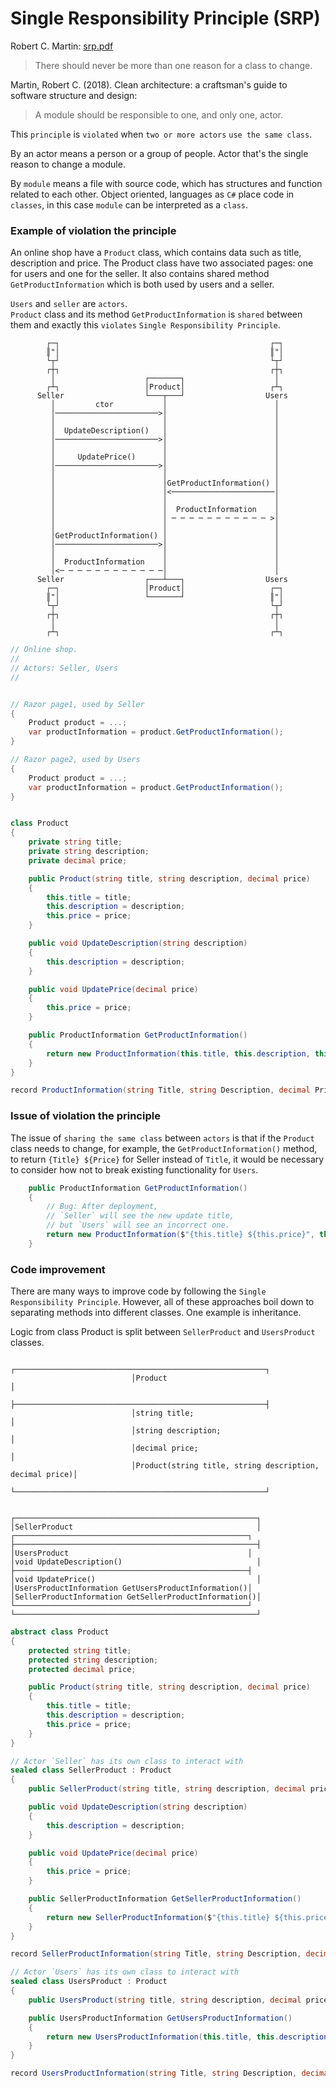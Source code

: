 # Single Responsibility Principle (SRP)

Robert C. Martin:
[srp.pdf](https://web.archive.org/web/20150202200348/http://www.objectmentor.com/resources/articles/srp.pdf)
> There should never be more than one reason for a class to change.

Martin, Robert C. (2018). Clean architecture: a craftsman's guide to software structure and design:
> A module should be responsible to one, and only one, actor.

This `principle` is `violated` when `two or more actors` `use the same class`.

By an actor means a person or a group of people. Actor that's the single reason to change a module.

By `module` means a file with source code, which has structures and function related to each other. Object oriented, languages as `C#` place code in `classes`, in this case `module` can be interpreted as a `class`.

### Example of violation the principle 

An online shop have a `Product` class, which contains data such as title, description and price. The Product class have two associated pages: one for users and one for the seller. It also contains shared method `GetProductInformation` which is both used by users and a seller.

`Users` and `seller` are `actors`.<br>
`Product` class and its method `GetProductInformation` is `shared` between them and exactly this `violates` `Single Responsibility Principle`.
<hidden style="display:none">
@startuml
actor Seller
participant Product
actor Users
Seller -> Product : ctor
Seller -> Product : UpdateDescription()
Seller -> Product : UpdatePrice()
Users -> Product : GetProductInformation()
Product --> Users : ProductInformation
Seller -> Product : GetProductInformation()
Product --> Seller : ProductInformation
@enduml
</hidden>
```uml
        ┌─┐                                               ┌─┐  
        ║"│                                               ║"│  
        └┬┘                                               └┬┘  
        ┌┼┐                                               ┌┼┐  
         │                    ┌───────┐                    │   
        ┌┴┐                   │Product│                   ┌┴┐  
      Seller                  └───┬───┘                  Users 
         │         ctor           │                        │   
         │───────────────────────>│                        │   
         │                        │                        │   
         │  UpdateDescription()   │                        │   
         │───────────────────────>│                        │   
         │                        │                        │   
         │     UpdatePrice()      │                        │   
         │───────────────────────>│                        │   
         │                        │                        │   
         │                        │GetProductInformation() │   
         │                        │<───────────────────────│   
         │                        │                        │   
         │                        │  ProductInformation    │   
         │                        │ ─ ─ ─ ─ ─ ─ ─ ─ ─ ─ ─ >│   
         │                        │                        │   
         │GetProductInformation() │                        │   
         │───────────────────────>│                        │   
         │                        │                        │   
         │  ProductInformation    │                        │   
         │<─ ─ ─ ─ ─ ─ ─ ─ ─ ─ ─ ─│                        │   
      Seller                  ┌───┴───┐                  Users 
        ┌─┐                   │Product│                   ┌─┐  
        ║"│                   └───────┘                   ║"│  
        └┬┘                                               └┬┘  
        ┌┼┐                                               ┌┼┐  
         │                                                 │   
        ┌┴┐                                               ┌┴┐  
```

```csharp
// Online shop.
//
// Actors: Seller, Users
//


// Razor page1, used by Seller
{
    Product product = ...;
    var productInformation = product.GetProductInformation();
}

// Razor page2, used by Users
{
    Product product = ...;
    var productInformation = product.GetProductInformation();
}


class Product
{
    private string title;
    private string description;
    private decimal price;

    public Product(string title, string description, decimal price)
    {
        this.title = title;
        this.description = description;
        this.price = price;
    }

    public void UpdateDescription(string description)
    {
        this.description = description;
    }

    public void UpdatePrice(decimal price)
    {
        this.price = price;
    }

    public ProductInformation GetProductInformation() 
    {
        return new ProductInformation(this.title, this.description, this.price);
    }
}

record ProductInformation(string Title, string Description, decimal Price);
```


### Issue of violation the principle 
The issue of `sharing the same class` between `actors` is that if the `Product` class needs to change, for example, the `GetProductInformation()` method, to return `{Title} ${Price}` for Seller instead of `Title`, it would be necessary to consider how not to break existing functionality for `Users`.

```csharp
    public ProductInformation GetProductInformation() 
    {
        // Bug: After deployment, 
        // `Seller` will see the new update title, 
        // but `Users` will see an incorrect one.
        return new ProductInformation($"{this.title} ${this.price}", this.description, this.price);
    }

```

### Code improvement 
There are many ways to improve code by following the `Single Responsibility Principle`. However, all of these approaches boil down to separating methods into different classes. One example is inheritance.

Logic from class Product is split between `SellerProduct` and `UsersProduct` classes.
<hidden style="display:none">
@startuml
abstract Product{
 string title;
 string description;
 decimal price;
 Product(string title, string description, decimal price)
}
class SellerProduct{ 
void UpdateDescription()
void UpdatePrice()
SellerProductInformation GetSellerProductInformation()
}
class UsersProduct { 
UsersProductInformation GetUsersProductInformation()
}
Product <|-- SellerProduct
Product <|-- UsersProduct
@enduml
</hidden>

```uml
                           ┌────────────────────────────────────────────────────────┐                           
                           │Product                                                 │                           
                           ├────────────────────────────────────────────────────────┤                           
                           │string title;                                           │                           
                           │string description;                                     │                           
                           │decimal price;                                          │                           
                           │Product(string title, string description, decimal price)│                           
                           └────────────────────────────────────────────────────────┘                           
                                                                                                                
                                                                                                                
┌──────────────────────────────────────────────────────┐                                                        
│SellerProduct                                         │  ┌────────────────────────────────────────────────────┐
├──────────────────────────────────────────────────────┤  │UsersProduct                                        │
│void UpdateDescription()                              │  ├────────────────────────────────────────────────────┤
│void UpdatePrice()                                    │  │UsersProductInformation GetUsersProductInformation()│
│SellerProductInformation GetSellerProductInformation()│  └────────────────────────────────────────────────────┘
└──────────────────────────────────────────────────────┘                                                        
```

```csharp
abstract class Product
{
    protected string title;
    protected string description;
    protected decimal price;

    public Product(string title, string description, decimal price)
    {
        this.title = title;
        this.description = description;
        this.price = price;
    }
}

// Actor `Seller` has its own class to interact with
sealed class SellerProduct : Product
{
    public SellerProduct(string title, string description, decimal price): base(title, description, price) { }

    public void UpdateDescription(string description)
    {
        this.description = description;
    }

    public void UpdatePrice(decimal price)
    {
        this.price = price;
    }

    public SellerProductInformation GetSellerProductInformation() 
    {
        return new SellerProductInformation($"{this.title} ${this.price}", this.description, this.price);
    }
}

record SellerProductInformation(string Title, string Description, decimal Price);

// Actor `Users` has its own class to interact with
sealed class UsersProduct : Product
{
    public UsersProduct(string title, string description, decimal price) : base(title, description, price) { }

    public UsersProductInformation GetUsersProductInformation()
    {
        return new UsersProductInformation(this.title, this.description, this.price);
    }
}

record UsersProductInformation(string Title, string Description, decimal Price);
```